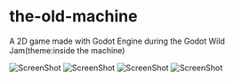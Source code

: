 # the-old-machine
A 2D game made with Godot Engine during the Godot Wild Jam(theme:inside the machine) 

![ScreenShot](https://img.itch.zone/aW1hZ2UvMTIwMzMyNy83MDIwNzQ5LnBuZw==/original/cdgGAS.png)
![ScreenShot](https://img.itch.zone/aW1hZ2UvMTIwMzMyNy83MDIwNzU1LnBuZw==/original/vzfRvS.png)
![ScreenShot](https://img.itch.zone/aW1hZ2UvMTIwMzMyNy83MDIwNzQ3LnBuZw==/original/Rgpgxq.png)
![ScreenShot](https://img.itch.zone/aW1hZ2UvMTIwMzMyNy83MDIwNzkxLnBuZw==/original/NyPf0D.png)
